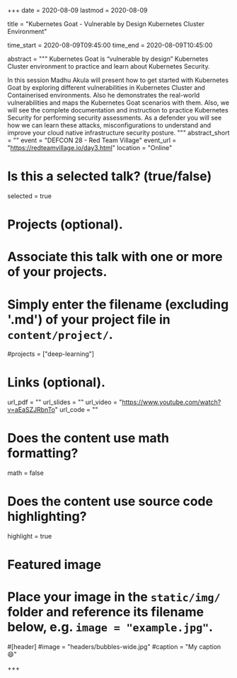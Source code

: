 +++
date = 2020-08-09
lastmod = 2020-08-09

title = "Kubernetes Goat - Vulnerable by Design Kubernetes Cluster Environment"

time_start = 2020-08-09T09:45:00
time_end = 2020-08-09T10:45:00

abstract = """
Kubernetes Goat is “vulnerable by design” Kubernetes Cluster environment to practice and learn about Kubernetes Security.

In this session Madhu Akula will present how to get started with Kubernetes Goat by exploring different vulnerabilities in Kubernetes Cluster and Containerised environments. Also he demonstrates the real-world vulnerabilities and maps the Kubernetes Goat scenarios with them.
Also, we will see the complete documentation and instruction to practice Kubernetes Security for performing security assessments. As a defender you will see how we can learn these attacks, misconfigurations to understand and improve your cloud native infrastructure security posture.
"""
abstract_short = ""
event = "DEFCON 28 - Red Team Village"
event_url = "https://redteamvillage.io/day3.html"
location = "Online"

# Is this a selected talk? (true/false)
selected = true

# Projects (optional).
#   Associate this talk with one or more of your projects.
#   Simply enter the filename (excluding '.md') of your project file in `content/project/`.
#projects = ["deep-learning"]

# Links (optional).
url_pdf = ""
url_slides = ""
url_video = "https://www.youtube.com/watch?v=aEaSZJRbnTo"
url_code = ""

# Does the content use math formatting?
math = false

# Does the content use source code highlighting?
highlight = true

# Featured image
# Place your image in the `static/img/` folder and reference its filename below, e.g. `image = "example.jpg"`.

#[header]
#image = "headers/bubbles-wide.jpg"
#caption = "My caption :smile:"

+++
